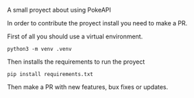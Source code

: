 A small proyect about using PokeAPI 

In order to contribute the proyect install you need to make a PR.

First of all you should use a virtual environment.

```
python3 -m venv .venv
```

Then installs the requirements to run the proyect

```
pip install requirements.txt
```
Then make a PR with new features, bux fixes or updates.
